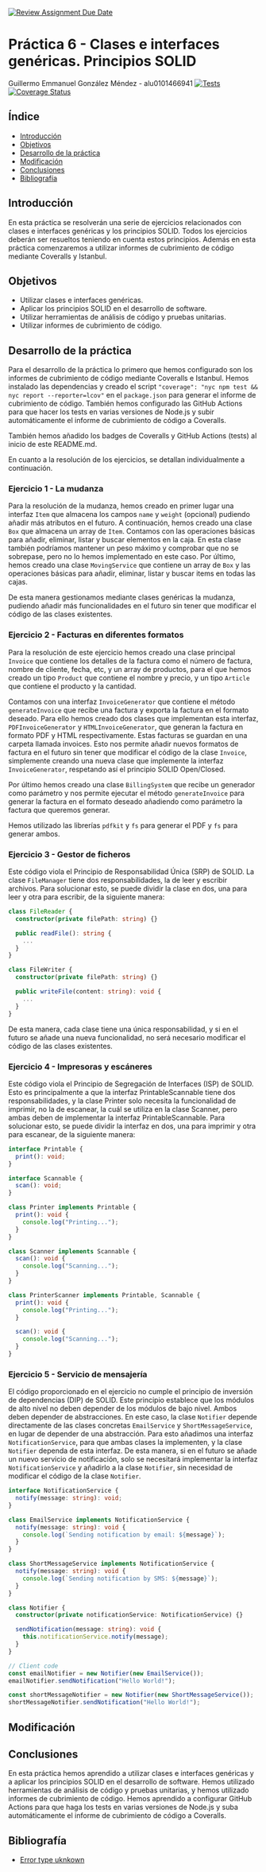 [![Review Assignment Due Date](https://classroom.github.com/assets/deadline-readme-button-24ddc0f5d75046c5622901739e7c5dd533143b0c8e959d652212380cedb1ea36.svg)](https://classroom.github.com/a/G0JN8jPZ)

# Práctica 6 - Clases e interfaces genéricas. Principios SOLID

Guillermo Emmanuel González Méndez - alu0101466941
[![Tests](https://github.com/ULL-ESIT-INF-DSI-2324/ull-esit-inf-dsi-23-24-prct06-generics-solid-GARTOLO/actions/workflows/node.js.yml/badge.svg)](https://github.com/ULL-ESIT-INF-DSI-2324/ull-esit-inf-dsi-23-24-prct06-generics-solid-GARTOLO/actions/workflows/node.js.yml)
[![Coverage Status](https://coveralls.io/repos/github/ULL-ESIT-INF-DSI-2324/ull-esit-inf-dsi-23-24-prct06-generics-solid-GARTOLO/badge.svg?branch=main)](https://coveralls.io/github/ULL-ESIT-INF-DSI-2324/ull-esit-inf-dsi-23-24-prct06-generics-solid-GARTOLO?branch=main)

## Índice

- [Introducción](#introducción)
- [Objetivos](#objetivos)
- [Desarrollo de la práctica](#desarrollo-de-la-práctica)
- [Modificación](#modificación)
- [Conclusiones](#conclusiones)
- [Bibliografía](#bibliografía)

## Introducción
En esta práctica se resolverán una serie de ejercicios relacionados con clases e interfaces genéricas y los principios SOLID. Todos los ejercicios deberán ser resueltos teniendo en cuenta estos principios. Además en esta práctica comenzaremos a utilizar informes de cubrimiento de código mediante Coveralls y Istanbul.

## Objetivos
- Utilizar clases e interfaces genéricas.
- Aplicar los principios SOLID en el desarrollo de software.
- Utilizar herramientas de análisis de código y pruebas unitarias.
- Utilizar informes de cubrimiento de código.

## Desarrollo de la práctica
Para el desarrollo de la práctica lo primero que hemos configurado son los informes de cubrimiento de código mediante Coveralls e Istanbul. Hemos instalado las dependencias y creado el script `"coverage": "nyc npm test && nyc report --reporter=lcov"` en el `package.json` para generar el informe de cubrimiento de código. También hemos configurado las GitHub Actions para que hacer los tests en varias versiones de Node.js y subir automáticamente el informe de cubrimiento de código a Coveralls.

También hemos añadido los badges de Coveralls y GitHub Actions (tests) al inicio de este README.md. 

En cuanto a la resolución de los ejercicios, se detallan individualmente a continuación.

### Ejercicio 1 - La mudanza

Para la resolución de la mudanza, hemos creado en primer lugar una interfaz `Item` que almacena los campos `name` y `weight` (opcional) pudiendo añadir más atributos en el futuro. A continuación, hemos creado una clase `Box` que almacena un array de `Item`. Contamos con las operaciones básicas para añadir, eliminar, listar y buscar elementos en la caja. En esta clase también podríamos mantener un peso máximo y comprobar que no se sobrepase, pero no lo hemos implementado en este caso. Por último, hemos creado una clase `MovingService` que contiene un array de `Box` y las operaciones básicas para añadir, eliminar, listar y buscar items en todas las cajas.

De esta manera gestionamos mediante clases genéricas la mudanza, pudiendo añadir más funcionalidades en el futuro sin tener que modificar el código de las clases existentes.

### Ejercicio 2 - Facturas en diferentes formatos

Para la resolución de este ejercicio hemos creado una clase principal `Invoice` que contiene los detalles de la factura como el número de factura, nombre de cliente, fecha, etc, y un array de productos, para el que hemos creado un tipo `Product` que contiene el nombre y precio, y un tipo `Article` que contiene el producto y la cantidad.

Contamos con una interfaz `InvoiceGenerator` que contiene el método `generateInvoice` que recibe una factura y exporta la factura en el formato deseado. Para ello hemos creado dos clases que implementan esta interfaz, `PDFInvoiceGenerator` y `HTMLInvoiceGenerator`, que generan la factura en formato PDF y HTML respectivamente. Estas facturas se guardan en una carpeta llamada invoices. Esto nos permite añadir nuevos formatos de factura en el futuro sin tener que modificar el código de la clase `Invoice`, simplemente creando una nueva clase que implemente la interfaz `InvoiceGenerator`, respetando así el principio SOLID Open/Closed.

Por último hemos creado una clase `BillingSystem` que recibe un generador como parámetro y nos permite ejecutar el método `generateInvoice` para generar la factura en el formato deseado añadiendo como parámetro la factura que queremos generar.

Hemos utilizado las librerías `pdfkit` y `fs` para generar el PDF y `fs` para generar ambos.

### Ejercicio 3 - Gestor de ficheros

Este código viola el Principio de Responsabilidad Única (SRP) de SOLID. La clase `FileManager` tiene dos responsabilidades, la de leer y escribir archivos. Para solucionar esto, se puede dividir la clase en dos, una para leer y otra para escribir, de la siguiente manera:

```typescript
class FileReader {
  constructor(private filePath: string) {}

  public readFile(): string {
    ...
  }
}

class FileWriter {
  constructor(private filePath: string) {}

  public writeFile(content: string): void {
    ...
  }
}
```

De esta manera, cada clase tiene una única responsabilidad, y si en el futuro se añade una nueva funcionalidad, no será necesario modificar el código de las clases existentes.

### Ejercicio 4 - Impresoras y escáneres

Este código viola el Principio de Segregación de Interfaces (ISP) de SOLID. Esto es principalmente a que la interfaz PrintableScannable tiene dos responsabilidades, y la clase Printer solo necesita la funcionalidad de imprimir, no la de escanear, la cuál se utiliza en la clase Scanner, pero ambas deben de implementar la interfaz PrintableScannable. Para solucionar esto, se puede dividir la interfaz en dos, una para imprimir y otra para escanear, de la siguiente manera:

```typescript
interface Printable {
  print(): void;
}

interface Scannable {
  scan(): void;
}

class Printer implements Printable {
  print(): void {
    console.log("Printing...");
  }
}

class Scanner implements Scannable {
  scan(): void {
    console.log("Scanning...");
  }
}

class PrinterScanner implements Printable, Scannable {
  print(): void {
    console.log("Printing...");
  }

  scan(): void {
    console.log("Scanning...");
  }
}
```

### Ejercicio 5 - Servicio de mensajería

El código proporcionado en el ejercicio no cumple el principio de inversión de dependencias (DIP) de SOLID. Este principio establece que los módulos de alto nivel no deben depender de los módulos de bajo nivel. Ambos deben depender de abstracciones. En este caso, la clase `Notifier` depende directamente de las clases concretas `EmailService` y `ShortMessageService`, en lugar de depender de una abstracción. Para esto añadimos una interfaz `NotificationService`, para que ambas clases la implementen, y la clase `Notifier` dependa de esta interfaz. De esta manera, si en el futuro se añade un nuevo servicio de notificación, solo se necesitará implementar la interfaz `NotificationService` y añadirlo a la clase `Notifier`, sin necesidad de modificar el código de la clase `Notifier`.

```typescript
interface NotificationService {
  notify(message: string): void;
}

class EmailService implements NotificationService {
  notify(message: string): void {
    console.log(`Sending notification by email: ${message}`);
  }
}

class ShortMessageService implements NotificationService {
  notify(message: string): void {
    console.log(`Sending notification by SMS: ${message}`);
  }
}

class Notifier {
  constructor(private notificationService: NotificationService) {}

  sendNotification(message: string): void {
    this.notificationService.notify(message);
  }
}

// Client code
const emailNotifier = new Notifier(new EmailService());
emailNotifier.sendNotification("Hello World!");

const shortMessageNotifier = new Notifier(new ShortMessageService());
shortMessageNotifier.sendNotification("Hello World!");
```

## Modificación

## Conclusiones
En esta práctica hemos aprendido a utilizar clases e interfaces genéricas y a aplicar los principios SOLID en el desarrollo de software. Hemos utilizado herramientas de análisis de código y pruebas unitarias, y hemos utilizado informes de cubrimiento de código. Hemos aprendido a configurar GitHub Actions para que haga los tests en varias versiones de Node.js y suba automáticamente el informe de cubrimiento de código a Coveralls.

## Bibliografía
- [Error type uknkown](https://www.totaltypescript.com/concepts/object-is-of-type-unknown)